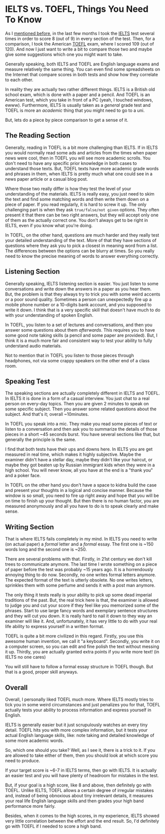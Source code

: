# IELTS vs. TOEFL, Things You Need To Know

As I [mentioned before](/2015-06-28-ielts-accepting-the-defeat), in
the last few months I took the [IELTS](https://en.wikipedia.org/wiki/International_English_Language_Testing_System)
test several times in order to score 8 (out of 9) in every section
of the test. Then, for a comparison, I took the American
[TOEFL](https://en.wikipedia.org/wiki/Test_of_English_as_a_Foreign_Language)
exam, where I scored 109 (out of 120). And now I just want to write a
bit to compare those two and maybe give some suggestions which one you might want to take.

Generally speaking, both IELTS and TOEFL are English language exams
and measure relatively the same thing. You can even find some
spreadsheets on the Internet that compare scores in both tests
and show how they correlate to each other.

In reality they are actually two rather different things. IELTS is
a British old school exam, which is done with a paper and a pencil. And
TOEFL is an American test, which you take in front of a PC (yeah, I touched
windows, ewww). Furthermore, IELTS is usually taken as a _general_
grade test and TOEFL is more an _academic_ thing that you might need
to go to a uni.

But, lets do a piece by piece comparison to get a sense of it.

## The Reading Section

Generally, reading in TOEFL is a bit more challenging than IELTS.
If in IELTS you would normally read some ads and articles from the
times when paper news were cool, then in TOEFL you will see more
academic scrolls. You don't need to have any specific prior knowledge
in both cases to understand those texts. But, TOEFL texts have more
academic grade words and phrases in them, when IELTS is pretty much
what one could see in a news paper article or a casual blog post.

Where those two really differ is how they test the level of your
understanding of the materials. IELTS is really easy, you just need
to skim the text and find some matching words and then write them
down on a piece of paper. If you read regularly, it is hard to
screw it up. The only challenging part is when they ask `true/false/not given`
options. They often present it that there can be two right answers,
but they will accept only one of them as the actually correct one.
You don't always get to be right in IELTS, even if you know what
you're doing.

In TOEFL, on the other hand, questions are much harder and they
really test your detailed understanding of the text. More of that
they have sections of questions where they ask you to pick a closest
in meaning word from a list. The differences between the options
can be blurry at times. So you really need to know the precise
meaning of words to answer everything correctly.

## Listening Section

Generally speaking, IELTS listening section is easier. You just
listen to some conversations and write down the answers in a paper
as you hear them. But, the problem is that they always try to
trick you with some weird accents or a poor sound quality. Sometimes
a person can unexpectedly fire up a mobile phone number
or a 10-digits bank account, and you supposed to write it down.
I think that is a very specific skill that doesn't have much to
do with your understanding of spoken English.

In TOEFL, you listen to a set of lectures and conversations,
and then you answer some questions about them _afterwards_. This
requires you to have some good note taking skills (a pencil and
some paper are provided). But, I think it is a much more fair
and consistent way to test your ability to fully understand
audio materials.

Not to mention that in TOEFL you listen to those pieces
through headphones, not via some crappy speakers on the other
end of a class room.

## Speaking Test

The speaking sections are actually completely different in IELTS
and TOEFL. In IELTS it is done in a form of a casual interview.
You just chat to a real person on every-day topics. Then you
are given 2 minutes to speak on some specific subject. Then you
answer some related questions about the subject. And that's it;
overall ~10minutes.

In TOEFL you speak into a mic. They make you read some pieces of
text or listen to a conversation and then ask you to summarize
the details of those pieces in a short ~45 seconds burst. You have
several sections like that, but generally the principle is the same.

I find that both tests have their ups and downs here. In IELTS
you are get measured in real time, which makes it highly subjective.
Maybe the examiner didn't have a stellar day, maybe they didn't
like your haircut, or maybe they got beaten up by Russian immigrant
kids when they were in a high school. You will never know, all you
have at the end is a "thank you" and a poker face.

In TOEFL on the other hand you don't have a space to kidna build
the case and present your thoughts in a logical and concise manner.
Because the window is so small, you need to fire up right away
and hope that you will be on time to finish up your thought. But
then there is no human factor, you are measured anonymously and
all you have to do is to speak clearly and make sense.

## Writing Section

That is where IELTS fails completely in my mind. In IELTS you need
to write (on actual paper) a _formal_ letter and a _formal_ essay.
The first one is ~150 words long and the second one is ~250.

There are several problems with that. Firstly, in 21st century
we don't kill trees to communicate anymore. The last time I wrote
something on a piece of paper before the test was probably ~15 years
ago. It is a horrendously annoying thing to do now. Secondly, no one
writes formal letters anymore. The expected format of the text is
utterly obsolete. No one writes letters, sprinkles them with some
perfume and sends it with a post man anymore.

The only thing it tests really is your ability to pick up some dead
imperial traditions of the past. But, the real trick here is that,
the examiner is allowed to judge you and cut your score if they
feel like you memorized some of the phrases. Start to use large
fancy words and exemplary sentence structures and they will cut
you down. It is really hard to nail it down to they way an
examiner will like it. And, unfortunately, it has very little to
do with your real life ability to express yourself in a written format.

TOEFL is quite a bit more civilized in this regard. Firstly, you
use this awesome human invention, we call it "a keyboard". Secondly,
you write it on a computer screen, so you can edit and fine polish
the text without messing it up. Thirdly, you are actually granted
extra points if you write more text! (in IELTS no one cares)

You will still have to follow a formal essay structure in TOEFL
though. But that is a good, proper skill anyways.


## Overall

Overall, I personally liked TOEFL much more. Where IELTS mostly
tries to tick you in some weird circumstances and just penalizes
you for that, TOEFL actually tests your ability to process information
and express yourself in English.

IELTS is generally easier but it just scrupulously watches an every
tiny detail. TOEFL hits you with more complex information, but it tests
your actual English language skills, like: note taking and detailed
knowledge of some more academic words.

So, which one should you take? Well, as I see it, there is a trick
to it. If you are allowed to take either of them, then you should
look at which score you need to produce.

If your target score is ~6-7 in IELTS terms, then go with IELTS.
It is actually an easier test and you will have plenty of headroom
for mistakes in the test.

But, if your goal is a high score, like 8 and above, then definitely
go with TOEFL. Unlike IELTS, TOEFL allows a certain degree of irregular
mistakes and, instead of being obnoxious about tiny irrelevant details,
it measures your real life English language skills and then grades
your high band performance more fairly.

Besides, when it comes to the high scores, in my experience, IELTS showed
very little correlation between the effort and the end result. So, I'd
definitely go with TOEFL if I needed to score a high band.
